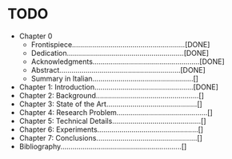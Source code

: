 # TODO

* Chapter 0
    * Frontispiece........................................................[DONE]
    * Dedication..........................................................[DONE]
    * Acknowledgments.....................................................[DONE]
    * Abstract............................................................[DONE]
    * Summary in Italian..................................................[]
* Chapter 1: Introduction.................................................[DONE]
* Chapter 2: Background...................................................[]
* Chapter 3: State of the Art.............................................[]
* Chapter 4: Research Problem.............................................[]
* Chapter 5: Technical Details............................................[]
* Chapter 6: Experiments..................................................[]
* Chapter 7: Conclusions..................................................[]
* Bibliography............................................................[]
